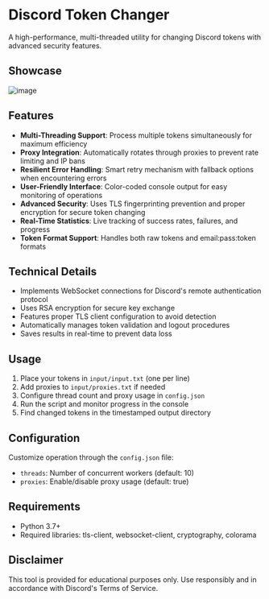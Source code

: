 # Discord Token Changer

A high-performance, multi-threaded utility for changing Discord tokens with advanced security features.

## Showcase

![image](https://github.com/user-attachments/assets/b443f7f0-6766-49d9-bf08-70e573d32ed3)


## Features

- **Multi-Threading Support**: Process multiple tokens simultaneously for maximum efficiency
- **Proxy Integration**: Automatically rotates through proxies to prevent rate limiting and IP bans
- **Resilient Error Handling**: Smart retry mechanism with fallback options when encountering errors
- **User-Friendly Interface**: Color-coded console output for easy monitoring of operations
- **Advanced Security**: Uses TLS fingerprinting prevention and proper encryption for secure token changing
- **Real-Time Statistics**: Live tracking of success rates, failures, and progress
- **Token Format Support**: Handles both raw tokens and email:pass:token formats

## Technical Details

- Implements WebSocket connections for Discord's remote authentication protocol
- Uses RSA encryption for secure key exchange
- Features proper TLS client configuration to avoid detection
- Automatically manages token validation and logout procedures
- Saves results in real-time to prevent data loss

## Usage

1. Place your tokens in `input/input.txt` (one per line)
2. Add proxies to `input/proxies.txt` if needed
3. Configure thread count and proxy usage in `config.json`
4. Run the script and monitor progress in the console
5. Find changed tokens in the timestamped output directory

## Configuration

Customize operation through the `config.json` file:
- `threads`: Number of concurrent workers (default: 10)
- `proxies`: Enable/disable proxy usage (default: true)

## Requirements

- Python 3.7+
- Required libraries: tls-client, websocket-client, cryptography, colorama

## Disclaimer

This tool is provided for educational purposes only. Use responsibly and in accordance with Discord's Terms of Service.
